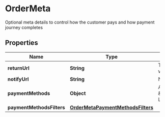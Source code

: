 

# OrderMeta

Optional meta details to control how the customer pays and how payment journey completes

## Properties

| Name | Type | Description | Notes |
|------------ | ------------- | ------------- | -------------|
|**returnUrl** | **String** | The URL to which user will be redirected to after the payment on bank OTP page. Maximum length: 250. We suggest to keep context of order_id in your return_url so that you can identify the order when customer lands on your page. Example of return_url format could be https://www.cashfree.com/devstudio/thankyou |  [optional] |
|**notifyUrl** | **String** | Notification URL for server-server communication. Useful when user&#39;s connection drops while re-directing. NotifyUrl should be an https URL. Maximum length: 250. |  [optional] |
|**paymentMethods** | **Object** | Allowed payment modes for this order. Pass comma-separated values among following options - \&quot;cc\&quot;, \&quot;dc\&quot;, \&quot;ccc\&quot;, \&quot;ppc\&quot;,\&quot;nb\&quot;,\&quot;upi\&quot;,\&quot;paypal\&quot;,\&quot;app\&quot;,\&quot;paylater\&quot;,\&quot;cardlessemi\&quot;,\&quot;dcemi\&quot;,\&quot;ccemi\&quot;,\&quot;banktransfer\&quot;. Leave it blank to show all available payment methods |  [optional] |
|**paymentMethodsFilters** | [**OrderMetaPaymentMethodsFilters**](OrderMetaPaymentMethodsFilters.md) |  |  [optional] |



